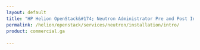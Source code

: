```yaml
---
layout: default
title: "HP Helion OpenStack&#174; Neutron Administrator Pre and Post Installation"
permalink: /helion/openstack/services/neutron/installation/intro/
product: commercial.ga

---
```

<!--UNDER REVISION-->


<script>

function PageRefresh {
onLoad="window.refresh"
}

PageRefresh();

</script>
<!--
<p style="font-size: small;"> <a href="/helion/openstack/">&#9664; PREV | <a href="/helion/openstack/">&#9650; UP</a> | <a href="/helion/openstack/faq/">NEXT &#9654; </a></p>

# HP Helion OpenStack&reg; Neutron Administrator Pre and Post Installation Tasks

Helion Network Administrators are responsible for planning for the Neutron networking service, and once installed, to configure the service to meet the needs of their cloud network users. This guide explains the tasks that the Helion OpenStack network administrator must complete to have a properly functioning cloud network that integrates all the OpenStack services. This integration is illustrated in the figure below:

<img src="media/commercial_cloud-network-integration-openstack-services.png"/)>

To accomplish these tasks in the most efficient order, this guide organizes the tasks that the network administrator must complete (or verify that are complete) before installing Helion OpenStack, and those tasks that must be accounted for after the Helion OpenStack installation. 


* [Preinstallation Requirement](/helion/openstack/services/neutron/pre/installation/)
* [Post installation Requirement](/helion/openstack/services/neutron/post/installation/)

 